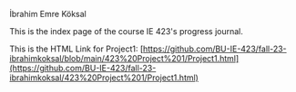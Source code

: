 İbrahim Emre Köksal

This is the index page of the course IE 423's progress journal. <br>

This is the HTML Link for Project1: [https://github.com/BU-IE-423/fall-23-ibrahimkoksal/blob/main/423%20Project%201/Project1.html](https://github.com/BU-IE-423/fall-23-ibrahimkoksal/423%20Project%201/Project1.html)
